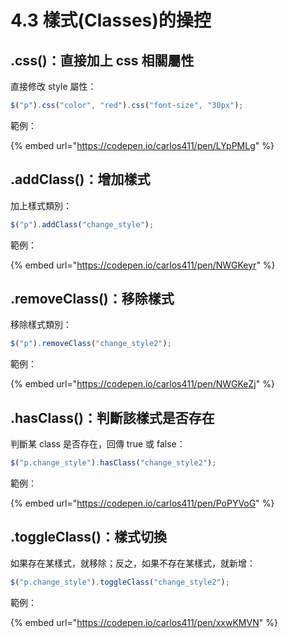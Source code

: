# 4.3 樣式(Classes)的操控

## .css()：直接加上 css 相關屬性

直接修改 style 屬性：

```javascript
$("p").css("color", "red").css("font-size", "30px");
```

範例：

{% embed url="https://codepen.io/carlos411/pen/LYpPMLg" %}



## .addClass()：增加樣式

加上樣式類別：

```javascript
$("p").addClass("change_style");
```

範例：

{% embed url="https://codepen.io/carlos411/pen/NWGKeyr" %}



## .removeClass()：移除樣式

移除樣式類別：

```javascript
$("p").removeClass("change_style2");
```

範例：

{% embed url="https://codepen.io/carlos411/pen/NWGKeZj" %}



## .hasClass()：判斷該樣式是否存在

判斷某 class 是否存在，回傳 true 或 false：

```javascript
$("p.change_style").hasClass("change_style2");
```

範例：

{% embed url="https://codepen.io/carlos411/pen/PoPYVoG" %}



## .toggleClass()：樣式切換

如果存在某樣式，就移除；反之，如果不存在某樣式，就新增：

```javascript
$("p.change_style").toggleClass("change_style2");
```

範例：

{% embed url="https://codepen.io/carlos411/pen/xxwKMVN" %}

